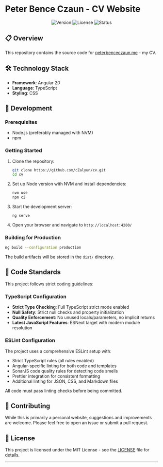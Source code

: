 # Peter Bence Czaun - CV Website

<div align="center">

![Version](https://img.shields.io/badge/Angular-20.0.0-dd0031?logo=angular)
![License](https://img.shields.io/badge/License-MIT-blue)
![Status](https://img.shields.io/badge/Status-Active-brightgreen)

</div>

## 📋 Overview

This repository contains the source code for [peterbenceczaun.me](https://peterbenceczaun.me) - my CV.


## 🛠️ Technology Stack

- **Framework**: Angular 20
- **Language**: TypeScript
- **Styling**: CSS

## 🚀 Development

### Prerequisites

- Node.js (preferably managed with NVM)
- npm

### Getting Started

1. Clone the repository:
   ```bash
   git clone https://github.com/cZalyun/cv.git
   cd cv
   ```

2. Set up Node version with NVM and install dependencies:
   ```bash
   nvm use
   npm ci
   ```

3. Start the development server:
   ```bash
   ng serve
   ```

4. Open your browser and navigate to `http://localhost:4200/`

### Building for Production

```bash
ng build --configuration production
```

The build artifacts will be stored in the `dist/` directory.

## 📝 Code Standards

This project follows strict coding guidelines:

### TypeScript Configuration

- **Strict Type Checking**: Full TypeScript strict mode enabled
- **Null Safety**: Strict null checks and property initialization
- **Quality Enforcement**: No unused locals/parameters, no implicit returns
- **Latest JavaScript Features**: ESNext target with modern module resolution

### ESLint Configuration

The project uses a comprehensive ESLint setup with:

- Strict TypeScript rules (all rules enabled)
- Angular-specific linting for both code and templates
- SonarJS code quality rules for detecting code smells
- Prettier integration for consistent formatting
- Additional linting for JSON, CSS, and Markdown files

All code must pass linting checks before being committed.

## 🤝 Contributing

While this is primarily a personal website, suggestions and improvements are welcome. Please feel free to open an issue or submit a pull request.

## 📄 License

This project is licensed under the MIT License - see the [LICENSE](LICENSE) file for details.

---

